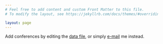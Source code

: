 ```yaml
---
# Feel free to add content and custom Front Matter to this file.
# To modify the layout, see https://jekyllrb.com/docs/themes/#overriding-theme-defaults

layout: page
---
```


Add conferences by editing the [data file](https://github.com/kristofferjalen/dotnetconferences/blob/master/README.md#add-new-conference), or simply [e-mail](mailto:kristoffer.jalen@gmail.com) me instead.
